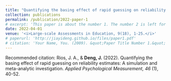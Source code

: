 ```yaml
---
title: "Quantifying the basing effect of rapid guessing on reliability estimates: A simulation and meta-analytic investigation"
collection: publications
permalink: /publication/2022-paper-1
# excerpt: 'This paper is about the number 1. The number 2 is left for future work.'
date: 2022-04-01
venue: '<i>Large-scale Assessments in Education, 9(18), 1-25.</i>'
# paperurl: 'http://jiayideng.github.io/files/paper1.pdf'
# citation: 'Your Name, You. (2009). &quot;Paper Title Number 1.&quot; <i>Applied Psychological Measurement.</i>.'
---
```


Recommended citation: Rios, J. A., & **Deng, J.** (2022). Quantifying the basing effect of rapid guessing on reliability estimates: A simulation and meta-analytic investigation. <i>Applied Psychological Measurement, 46</i> (1), 40-52.